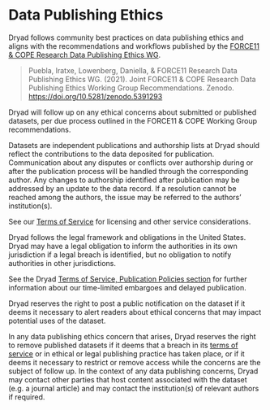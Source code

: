 <h1>Data Publishing Ethics</h1>

<p>
  Dryad follows community best practices on data publishing ethics and aligns
  with the recommendations and workflows published by the
  <a href="https://zenodo.org/record/5391293" target="_blank">FORCE11 & COPE Research Data Publishing Ethics WG</a>.
</p>

<blockquote>
  Puebla, Iratxe, Lowenberg, Daniella, & FORCE11 Research Data Publishing Ethics WG. (2021).
  Joint FORCE11 & COPE Research Data Publishing Ethics Working Group Recommendations.
  Zenodo. <a href="https://doi.org/10.5281/zenodo.5391293" target="_blank">https://doi.org/10.5281/zenodo.5391293</a>
</blockquote>

<p>
  Dryad will follow up on any ethical concerns about submitted or published
  datasets, per due process outlined in the FORCE11 & COPE Working Group recommendations.
</p>

<p>
  Datasets are independent publications and authorship lists at Dryad should
  reflect the contributions to the data deposited for publication. Communication about any disputes
  or conflicts over authorship during or after the publication process will be handled through the
  corresponding author. Any changes to authorship identified after publication may be addressed by
  an update to the data record. If a resolution cannot be reached among the authors, the issue may
  be referred to the authors’ institution(s).
</p>

<p>
  See our <a href="/stash/terms">Terms of Service</a> for licensing and other service considerations.
</p>

<p>
  Dryad follows the legal framework and obligations in the United States. Dryad may have a legal 
  obligation to inform the authorities in its own jurisdiction if a legal breach is identified, but no obligation to 
  notify authorities in other jurisdictions.
</p>

<p>
  See the Dryad <a href="/stash/terms#publication">Terms of Service, Publication Policies section</a> for further 
  information about our time-limited embargoes and delayed publication.
</p>

<p>
  Dryad reserves the right to post a public notification on the
  dataset if it deems it necessary to alert readers about ethical concerns that may impact potential
  uses of the dataset.
</p>

<p>
  In any data publishing ethics concern that arises, Dryad
  reserves the right to remove published datasets if it deems that a breach in its
  <a href="/stash/terms">terms of service</a> or in ethical or legal publishing practice has taken place,
  or if it deems it necessary to restrict or remove access while the concerns are the subject of follow up.
  In the context of any data publishing concerns, Dryad may contact
  other parties that host content associated with the dataset (e.g. a journal article) and may contact
  the institution(s) of relevant authors if required.
</p>
